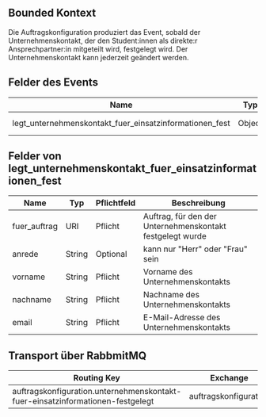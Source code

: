 ## Bounded Kontext

Die Auftragskonfiguration produziert das Event, sobald der Unternehmenskontakt, der den Student:innen als direkte:r Ansprechpartner:in mitgeteilt wird, festgelegt wird. Der Unternehmenskontakt kann jederzeit geändert werden.

## Felder des Events

| Name                                                    | Typ    | Pflichtfeld | Beschreibung                    |
| ------------------------------------------------------- | ------ | ----------- | ------------------------------- |
| legt_unternehmenskontakt_fuer_einsatzinformationen_fest | Object | Pflicht     | Unternehmenskontakt und Auftrag |

## Felder von legt_unternehmenskontakt_fuer_einsatzinformationen_fest

| Name         | Typ    | Pflichtfeld | Beschreibung                                              |
| ------------ | ------ | ----------- | --------------------------------------------------------- |
| fuer_auftrag | URI    | Pflicht     | Auftrag, für den der Unternehmenskontakt festgelegt wurde |
| anrede       | String | Optional    | kann nur "Herr" oder "Frau" sein                          |
| vorname      | String | Pflicht     | Vorname des Unternehmenskontakts                          |
| nachname     | String | Pflicht     | Nachname des Unternehmenskontakts                         |
| email        | String | Pflicht     | E-Mail-Adresse des Unternehmenskontakts                   |

## Transport über RabbmitMQ

| Routing Key                                                                    | Exchange              |
| ------------------------------------------------------------------------------ | --------------------- |
| auftragskonfiguration.unternehmenskontakt-fuer-einsatzinformationen-festgelegt | auftragskonfiguration |
